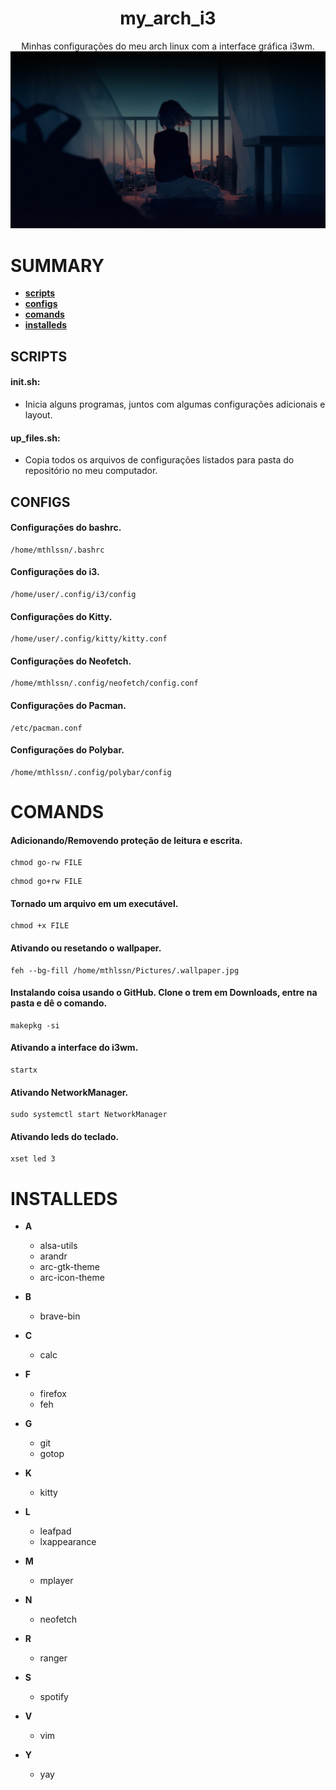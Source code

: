 <div align="center">
    <h1> my_arch_i3 </h1>
    Minhas configurações do meu arch linux com a interface gráfica i3wm.
    <img title="my wallpaper" alt="my wallpaper" src="wallpapers/wallpaper.jpg">
    
</div>


# SUMMARY

- [**scripts**](https://github.com/mthlssn/my_arch_i3#scripts)
- [**configs**](https://github.com/mthlssn/my_arch_i3#configs)
- [**comands**](https://github.com/mthlssn/my_arch_i3#comandos)
- [**installeds**](https://github.com/mthlssn/my_arch_i3#instalados)

## SCRIPTS

#### init.sh: 
* Inicia alguns programas, juntos com algumas configurações adicionais e layout.

#### up_files.sh: 
* Copia todos os arquivos de configurações listados para pasta do repositório no meu computador.

## CONFIGS

#### Configurações do bashrc.
```
/home/mthlssn/.bashrc
```

#### Configurações do i3.
```
/home/user/.config/i3/config
```

#### Configurações do Kitty.
```
/home/user/.config/kitty/kitty.conf
```

#### Configurações do Neofetch.
```
/home/mthlssn/.config/neofetch/config.conf
```

#### Configurações do Pacman.
```
/etc/pacman.conf
```

#### Configurações do Polybar.
```
/home/mthlssn/.config/polybar/config
```

# COMANDS

#### Adicionando/Removendo proteção de leitura e escrita.
```
chmod go-rw FILE
```

```
chmod go+rw FILE
```

#### Tornado um arquivo em um executável.
```
chmod +x FILE
```


#### Ativando ou resetando o wallpaper.
```
feh --bg-fill /home/mthlssn/Pictures/.wallpaper.jpg
```

#### Instalando coisa usando o GitHub. Clone o trem em Downloads, entre na pasta e dê o comando.
```
makepkg -si
```

#### Ativando a interface do i3wm.
```
startx
```

#### Ativando NetworkManager.
```
sudo systemctl start NetworkManager
```

#### Ativando leds do teclado.
```
xset led 3
```

# INSTALLEDS

* **A**
  * alsa-utils
  * arandr
  * arc-gtk-theme
  * arc-icon-theme

* **B**
  * brave-bin

* **C**
  * calc

* **F**
  * firefox
  * feh

* **G**
  * git
  * gotop

* **K**
  * kitty

* **L**
  * leafpad
  * lxappearance

* **M**
  * mplayer

* **N**
  * neofetch

* **R**
  * ranger

* **S**
  * spotify

* **V**
  * vim

* **Y**
  * yay
